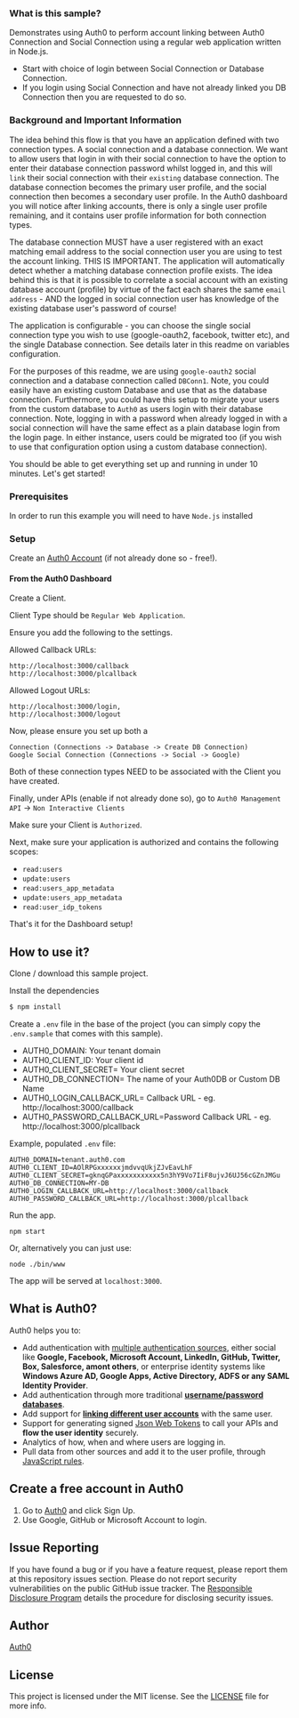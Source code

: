 ### What is this sample? 

Demonstrates using Auth0 to perform account linking between Auth0 Connection and Social Connection using a
regular web application written in Node.js.

* Start with choice of login between Social Connection or Database Connection.
* If you login using Social Connection and have not already linked you DB Connection then you are requested to do so.

### Background and Important Information

The idea behind this flow is that you have an application defined with two connection types. A social connection and
a database connection. We want to allow users that login in with their social connection to have the option to enter
their database connection password whilst logged in, and this will `link` their social connection with their `existing`
database connection. The database connection becomes the primary user profile, and the social connection then becomes a
secondary user profile. In the Auth0 dashboard you will notice after linking accounts, there is only a single user profile
remaining, and it contains user profile information for both connection types.

The database connection MUST have a user registered with an exact matching email address to the social connection
user you are using to test the account linking. THIS IS IMPORTANT. The application will automatically detect whether
a matching database connection profile exists. The idea behind this is that it is possible to correlate a social account with an
 existing database account (profile) by virtue of the fact each shares the same `email address` - AND the logged in social connection
 user has knowledge of the existing database user's password of course!

The application is configurable - you can choose the single social connection type you wish to use (google-oauth2, facebook, twitter etc), and the single Database connection. See details later in this readme on variables configuration.

For the purposes of this readme, we are using `google-oauth2` social connection and a database connection called `DBConn1`. Note, you could easily have an existing custom Database and use that as the database connection. Furthermore, you could have this setup to migrate your users from the custom database to `Auth0` as users login with their database connection. Note, logging in with a password when already logged in with a social connection will have the same effect as a plain database login from the login page. In either instance, users could be migrated too (if you wish to use that configuration option using a custom database connection).

You should be able to get everything set up and running in under 10 minutes. Let's get started!


### Prerequisites

In order to run this example you will need to have `Node.js` installed 

### Setup

Create an [Auth0 Account](https://auth0.com) (if not already done so - free!).


#### From the Auth0 Dashboard

Create a Client.

Client Type should be `Regular Web Application`.

Ensure you add the following to the settings.

Allowed Callback URLs:

```
http://localhost:3000/callback
http://localhost:3000/plcallback
```

Allowed Logout URLs:

```
http://localhost:3000/login,
http://localhost:3000/logout
```

Now, please ensure you set up both a

```
Connection (Connections -> Database -> Create DB Connection)
Google Social Connection (Connections -> Social -> Google)
```

Both of these connection types NEED to be associated with the Client you have created.


Finally, under APIs (enable if not already done so), go to `Auth0 Management API` -> `Non Interactive Clients`

Make sure your Client is `Authorized`.

Next, make sure your application is authorized and contains the following scopes:

* `read:users`
* `update:users`
* `read:users_app_metadata`
* `update:users_app_metadata`
* `read:user_idp_tokens`


That's it for the Dashboard setup!


## How to use it?  

Clone / download this sample project.

Install the dependencies 

```bash
$ npm install 
```

Create a `.env` file in the base of the project (you can simply copy the `.env.sample` that comes with this sample).

* AUTH0_DOMAIN:  Your tenant domain
* AUTH0_CLIENT_ID: Your client id
* AUTH0_CLIENT_SECRET= Your client secret
* AUTH0_DB_CONNECTION= The name of your Auth0DB or Custom DB Name
* AUTH0_LOGIN_CALLBACK_URL= Callback URL - eg. http://localhost:3000/callback
* AUTH0_PASSWORD_CALLBACK_URL=Password Callback URL - eg. http://localhost:3000/plcallback

Example, populated `.env` file:


```
AUTH0_DOMAIN=tenant.auth0.com
AUTH0_CLIENT_ID=AOlRPGxxxxxxjmdvvqUkjZJvEavLhF
AUTH0_CLIENT_SECRET=gknqGPaxxxxxxxxxxx5n3hY9Vo7IiF8ujvJ6UJ56cGZnJMGu
AUTH0_DB_CONNECTION=MY-DB
AUTH0_LOGIN_CALLBACK_URL=http://localhost:3000/callback
AUTH0_PASSWORD_CALLBACK_URL=http://localhost:3000/plcallback
```

Run the app.

```
npm start
```

Or, alternatively you can just use:

````
node ./bin/www
````

The app will be served at `localhost:3000`.


## What is Auth0?

Auth0 helps you to:

* Add authentication with [multiple authentication sources](https://docs.auth0.com/identityproviders), either social like **Google, Facebook, Microsoft Account, LinkedIn, GitHub, Twitter, Box, Salesforce, amont others**, or enterprise identity systems like **Windows Azure AD, Google Apps, Active Directory, ADFS or any SAML Identity Provider**.
* Add authentication through more traditional **[username/password databases](https://docs.auth0.com/mysql-connection-tutorial)**.
* Add support for **[linking different user accounts](https://docs.auth0.com/link-accounts)** with the same user.
* Support for generating signed [Json Web Tokens](https://docs.auth0.com/jwt) to call your APIs and **flow the user identity** securely.
* Analytics of how, when and where users are logging in.
* Pull data from other sources and add it to the user profile, through [JavaScript rules](https://docs.auth0.com/rules).

## Create a free account in Auth0

1. Go to [Auth0](https://auth0.com) and click Sign Up.
2. Use Google, GitHub or Microsoft Account to login.

## Issue Reporting

If you have found a bug or if you have a feature request, please report them at this repository issues section. Please do not report security vulnerabilities on the public GitHub issue tracker. The [Responsible Disclosure Program](https://auth0.com/whitehat) details the procedure for disclosing security issues.

## Author

[Auth0](auth0.com)

## License

This project is licensed under the MIT license. See the [LICENSE](LICENSE) file for more info.
